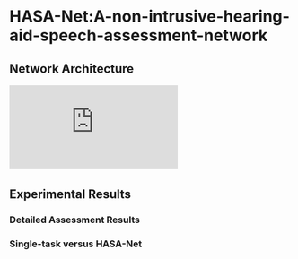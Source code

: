 # HASA-Net:A-non-intrusive-hearing-aid-speech-assessment-network

## Network Architecture
![image](https://github.com/sophie091524/HASA-Net-A-non-intrusive-hearing-aid-speech-assessment-network/blob/main/pic/hasanet.pdf)

## Experimental Results
### Detailed Assessment Results


### Single-task versus HASA-Net



